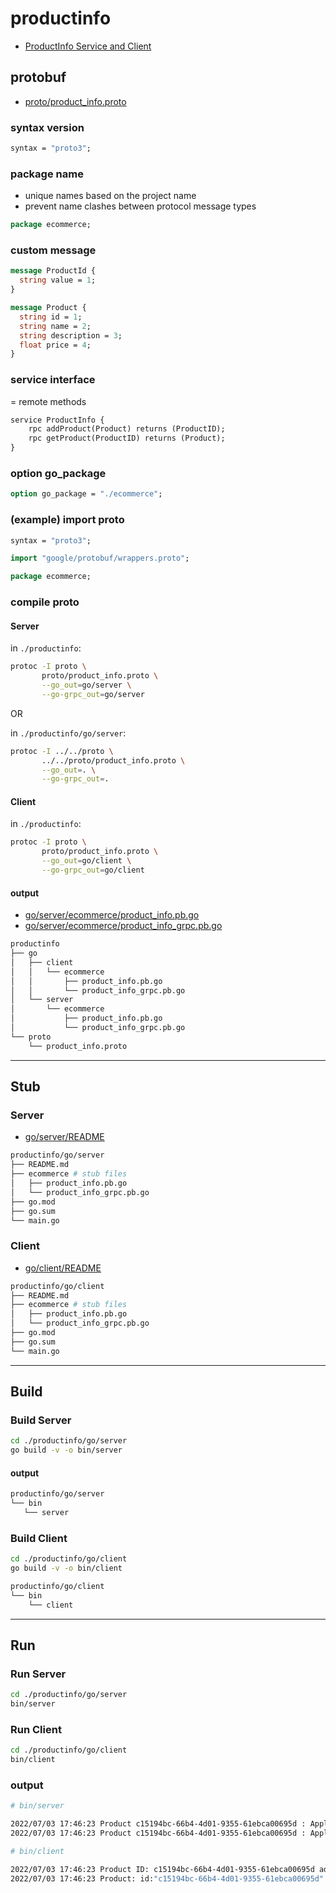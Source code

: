 # productinfo

- [ProductInfo Service and Client](https://github.com/grpc-up-and-running/samples/tree/master/ch02)

## protobuf

- [proto/product_info.proto](proto/product_info.proto)

### syntax version

```proto
syntax = "proto3";
```

### package name

- unique names based on the project name
- prevent name clashes between protocol message types

```proto
package ecommerce;
```

### custom message

```proto
message ProductId {
  string value = 1;
}
```

```proto
message Product {
  string id = 1;
  string name = 2;
  string description = 3;
  float price = 4;
}
```

### service interface

= remote methods

```proto
service ProductInfo {
    rpc addProduct(Product) returns (ProductID);
    rpc getProduct(ProductID) returns (Product);
}
```

### option go_package

```proto
option go_package = "./ecommerce";
```


### (example) import proto

```proto
syntax = "proto3";

import "google/protobuf/wrappers.proto";

package ecommerce;
```

### compile proto

#### Server

in `./productinfo`:

```bash
protoc -I proto \
       proto/product_info.proto \
       --go_out=go/server \
       --go-grpc_out=go/server
```

OR

in `./productinfo/go/server`:

```bash
protoc -I ../../proto \
       ../../proto/product_info.proto \
       --go_out=. \
       --go-grpc_out=.
```

#### Client

in `./productinfo`:

```bash
protoc -I proto \
       proto/product_info.proto \
       --go_out=go/client \
       --go-grpc_out=go/client
```

#### output

- [go/server/ecommerce/product_info.pb.go](go/server/ecommerce/product_info.pb.go)
- [go/server/ecommerce/product_info_grpc.pb.go](go/server/ecommerce/product_info_grpc.pb.go)

```bash
productinfo
├── go
│   ├── client
│   │   └── ecommerce
│   │       ├── product_info.pb.go
│   │       └── product_info_grpc.pb.go
│   └── server
│       └── ecommerce
│           ├── product_info.pb.go
│           └── product_info_grpc.pb.go
└── proto
    └── product_info.proto
```

---

## Stub

### Server

- [go/server/README](go/server/README.md)

```bash
productinfo/go/server
├── README.md
├── ecommerce # stub files
│   ├── product_info.pb.go
│   └── product_info_grpc.pb.go
├── go.mod
├── go.sum
└── main.go
```

### Client

- [go/client/README](go/client/README.md)

```bash
productinfo/go/client
├── README.md
├── ecommerce # stub files
│   ├── product_info.pb.go
│   └── product_info_grpc.pb.go
├── go.mod
├── go.sum
└── main.go
```

---

## Build

### Build Server

```bash
cd ./productinfo/go/server
go build -v -o bin/server
```

#### output

```bash
productinfo/go/server
└── bin
   └── server
```

### Build Client

```bash
cd ./productinfo/go/client
go build -v -o bin/client
```

```bash
productinfo/go/client
└── bin
    └── client
```

---

## Run

### Run Server

```bash
cd ./productinfo/go/server
bin/server
```

### Run Client

```bash
cd ./productinfo/go/client
bin/client
```

### output

```bash
# bin/server

2022/07/03 17:46:23 Product c15194bc-66b4-4d01-9355-61ebca00695d : Apple iPhone 11 - Added.
2022/07/03 17:46:23 Product c15194bc-66b4-4d01-9355-61ebca00695d : Apple iPhone 11 - Retrieved.
```

```bash
# bin/client

2022/07/03 17:46:23 Product ID: c15194bc-66b4-4d01-9355-61ebca00695d added successfully
2022/07/03 17:46:23 Product: id:"c15194bc-66b4-4d01-9355-61ebca00695d" name:"Apple iPhone 11" description:"Meet Apple iPhone 11. All-new dual-camera system with Ultra Wide and Night mode." price:699
```
